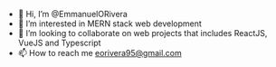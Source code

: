 - 👋 Hi, I’m @EmmanuelORivera
- 👀 I’m interested in MERN stack web development
- 💞️ I’m looking to collaborate on web projects that includes ReactJS, VueJS and Typescript 
- 📫 How to reach me eorivera95@gmail.com

